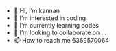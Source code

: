 - 👋 Hi, I’m kannan
- 👀 I’m interested in coding
- 🌱 I’m currently learning codes
- 💞️ I’m looking to collaborate on ...
- 📫 How to reach me 6369570064

<!---
vi3231007/vi3231007 is a ✨ special ✨ repository because its `README.md` (this file) appears on your GitHub profile.
You can click the Preview link to take a look at your changes.
--->
